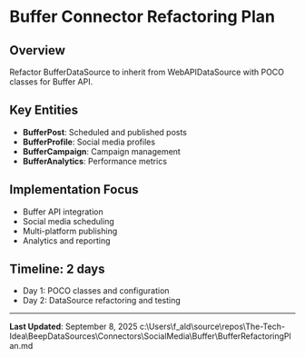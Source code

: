 # Buffer Connector Refactoring Plan

## Overview
Refactor BufferDataSource to inherit from WebAPIDataSource with POCO classes for Buffer API.

## Key Entities
- **BufferPost**: Scheduled and published posts
- **BufferProfile**: Social media profiles
- **BufferCampaign**: Campaign management
- **BufferAnalytics**: Performance metrics

## Implementation Focus
- Buffer API integration
- Social media scheduling
- Multi-platform publishing
- Analytics and reporting

## Timeline: 2 days
- Day 1: POCO classes and configuration
- Day 2: DataSource refactoring and testing

---

**Last Updated**: September 8, 2025</content>
<parameter name="filePath">c:\Users\f_ald\source\repos\The-Tech-Idea\BeepDataSources\Connectors\SocialMedia\Buffer\BufferRefactoringPlan.md
